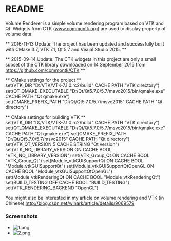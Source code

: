 # README #

Volume Renderer is a simple volume rendering program based on VTK and Qt.
Widgets from CTK (www.commontk.org) are used to display property of volume data.

** 2016-11-13 Update: The project has been updated and successfully built with CMake 3.7, VTK 7.1, Qt 5.7 and Visual Studio 2015. **

** 2015-09-14 Update: The CTK widgets in this project are only a small subset of the CTK library downloaded on 14 September 2015 from https://github.com/commontk/CTK **

** CMake settings for the project **  
set(VTK_DIR "D:/VTK/VTK-7.1.0.rc2/build" CACHE PATH "VTK directory")  
set(QT_QMAKE_EXECUTABLE "D:/Qt/Qt5.7.0/5.7/msvc2015/bin/qmake.exe" CACHE PATH "Qt qmake.exe")  
set(CMAKE_PREFIX_PATH "D:/Qt/Qt5.7.0/5.7/msvc2015" CACHE PATH "Qt directory")  

** CMake settings for building VTK **  
set(VTK_DIR "D:/VTK/VTK-7.1.0.rc2/build" CACHE PATH "VTK directory")
set(QT_QMAKE_EXECUTABLE "D:/Qt/Qt5.7.0/5.7/msvc2015/bin/qmake.exe" CACHE PATH "Qt qmake.exe")
set(CMAKE_PREFIX_PATH "D:/Qt/Qt5.7.0/5.7/msvc2015" CACHE PATH "Qt directory")
set(VTK_QT_VERSION 5 CACHE STRING "Qt version")
set(VTK_NO_LIBRARY_VERSION ON CACHE BOOL "VTK_NO_LIBRARY_VERSION")
set(VTK_Group_Qt ON CACHE BOOL "VTK_Group_Qt")
set(Module_vtkGUISupportQt ON CACHE BOOL "Module_vtkGUISupportQt")
set(Module_vtkGUISupportQtOpenGL ON CACHE BOOL "Module_vtkGUISupportQtOpenGL")
set(Module_vtkRenderingQt ON CACHE BOOL "Module_vtkRenderingQt")
set(BUILD_TESTING OFF CACHE BOOL "BUILD_TESTING")
set(VTK_RENDERING_BACKEND "OpenGL")

You might also be interested in my article on volume rendering and VTK (in Chinese)
http://blog.csdn.net/winark/article/details/9069579

### Screenshots ###

* ![1.png](https://bitbucket.org/repo/R56p67/images/1364252391-1.png)
* ![2.png](https://bitbucket.org/repo/R56p67/images/1505056923-2.png)
